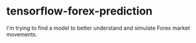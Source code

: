 # tensorflow-forex-prediction
I'm trying to find a model to better understand and simulate Forex market movements.
